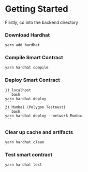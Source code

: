 # Getting Started

Firstly, cd into the backend directory
### Download Hardhat
```bash
yarn add hardhat
```

### Compile Smart Contract
```bash
yarn hardhat compile
```

### Deploy Smart Contract
    1) localhost
    ```bash
    yarn hardhat deploy
    ```
    2) Mumbai (Polygon Testnest)
    ```bash
    yarn hardhat deploy --network Mumbai
    ```

### Clear up cache and artifacts
```bash
yarn hardhat clean
```

### Test smart contract
```bash
yarn hardhat test
```
